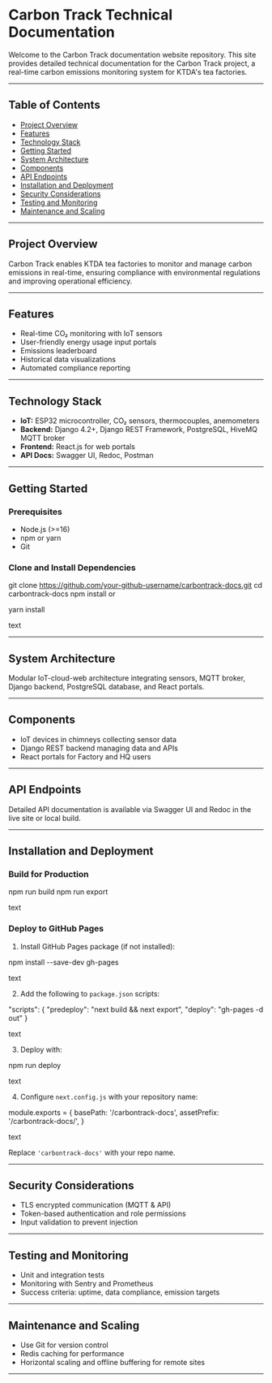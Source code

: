 # Carbon Track Technical Documentation

Welcome to the Carbon Track documentation website repository. This site provides detailed technical documentation for the Carbon Track project, a real-time carbon emissions monitoring system for KTDA's tea factories.

---

## Table of Contents

- [Project Overview](#project-overview)
- [Features](#features)
- [Technology Stack](#technology-stack)
- [Getting Started](#getting-started)
- [System Architecture](#system-architecture)
- [Components](#components)
- [API Endpoints](#api-endpoints)
- [Installation and Deployment](#installation-and-deployment)
- [Security Considerations](#security-considerations)
- [Testing and Monitoring](#testing-and-monitoring)
- [Maintenance and Scaling](#maintenance-and-scaling)

---

## Project Overview

Carbon Track enables KTDA tea factories to monitor and manage carbon emissions in real-time, ensuring compliance with environmental regulations and improving operational efficiency.

---

## Features

- Real-time CO₂ monitoring with IoT sensors
- User-friendly energy usage input portals
- Emissions leaderboard
- Historical data visualizations
- Automated compliance reporting

---

## Technology Stack

- **IoT:** ESP32 microcontroller, CO₂ sensors, thermocouples, anemometers
- **Backend:** Django 4.2+, Django REST Framework, PostgreSQL, HiveMQ MQTT broker
- **Frontend:** React.js for web portals
- **API Docs:** Swagger UI, Redoc, Postman

---

## Getting Started

### Prerequisites

- Node.js (>=16)
- npm or yarn
- Git

### Clone and Install Dependencies

git clone https://github.com/your-github-username/carbontrack-docs.git
cd carbontrack-docs
npm install
or

yarn install

text

---

## System Architecture

Modular IoT-cloud-web architecture integrating sensors, MQTT broker, Django backend, PostgreSQL database, and React portals.

---

## Components

- IoT devices in chimneys collecting sensor data
- Django REST backend managing data and APIs
- React portals for Factory and HQ users

---

## API Endpoints

Detailed API documentation is available via Swagger UI and Redoc in the live site or local build.

---

## Installation and Deployment

### Build for Production

npm run build
npm run export

text

### Deploy to GitHub Pages

1. Install GitHub Pages package (if not installed):

npm install --save-dev gh-pages

text

2. Add the following to `package.json` scripts:

"scripts": {
"predeploy": "next build && next export",
"deploy": "gh-pages -d out"
}

text

3. Deploy with:

npm run deploy

text

4. Configure `next.config.js` with your repository name:

module.exports = {
basePath: '/carbontrack-docs',
assetPrefix: '/carbontrack-docs/',
}

text

Replace `'carbontrack-docs'` with your repo name.

---

## Security Considerations

- TLS encrypted communication (MQTT & API)
- Token-based authentication and role permissions
- Input validation to prevent injection

---

## Testing and Monitoring

- Unit and integration tests
- Monitoring with Sentry and Prometheus
- Success criteria: uptime, data compliance, emission targets

---

## Maintenance and Scaling

- Use Git for version control
- Redis caching for performance
- Horizontal scaling and offline buffering for remote sites

---



